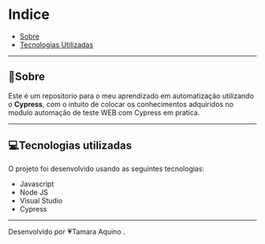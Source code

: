 

# Indice
- [Sobre](#-sobre)
- [Tecnologias Utilizadas](#-tecnologias-utilizadas)
--- 
##  📣Sobre
Este é um repositorio para o meu aprendizado em automatização utilizando o **Cypress**, com o intuito de colocar os conhecimentos adquiridos no modulo automação de teste WEB com Cypress em pratica.

--- 
## 💻Tecnologias utilizadas

O projeto foi desenvolvido usando as seguintes tecnologias:

- Javascript
- Node JS
- Visual Studio
- Cypress


--- 
Desenvolvido por 💗Tamara Aquino .



